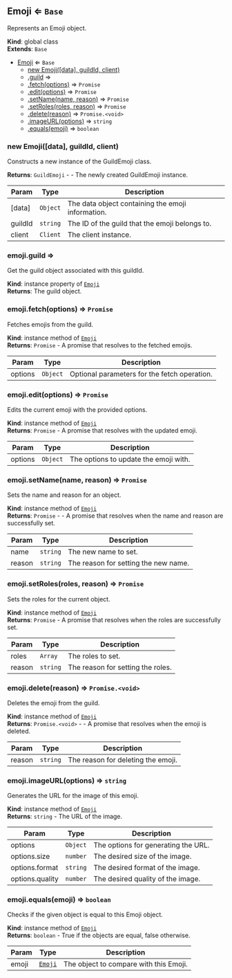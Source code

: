 <a name="Emoji"></a>

## Emoji ⇐ <code>Base</code>
Represents an Emoji object.

**Kind**: global class  
**Extends**: <code>Base</code>  

* [Emoji](#Emoji) ⇐ <code>Base</code>
    * [new Emoji([data], guildId, client)](#new_Emoji_new)
    * [.guild](#Emoji+guild) ⇒
    * [.fetch(options)](#Emoji+fetch) ⇒ <code>Promise</code>
    * [.edit(options)](#Emoji+edit) ⇒ <code>Promise</code>
    * [.setName(name, reason)](#Emoji+setName) ⇒ <code>Promise</code>
    * [.setRoles(roles, reason)](#Emoji+setRoles) ⇒ <code>Promise</code>
    * [.delete(reason)](#Emoji+delete) ⇒ <code>Promise.&lt;void&gt;</code>
    * [.imageURL(options)](#Emoji+imageURL) ⇒ <code>string</code>
    * [.equals(emoji)](#Emoji+equals) ⇒ <code>boolean</code>

<a name="new_Emoji_new"></a>

### new Emoji([data], guildId, client)
Constructs a new instance of the GuildEmoji class.

**Returns**: <code>GuildEmoji</code> - - The newly created GuildEmoji instance.  

| Param | Type | Description |
| --- | --- | --- |
| [data] | <code>Object</code> | The data object containing the emoji information. |
| guildId | <code>string</code> | The ID of the guild that the emoji belongs to. |
| client | <code>Client</code> | The client instance. |

<a name="Emoji+guild"></a>

### emoji.guild ⇒
Get the guild object associated with this guildId.

**Kind**: instance property of [<code>Emoji</code>](#Emoji)  
**Returns**: The guild object.  
<a name="Emoji+fetch"></a>

### emoji.fetch(options) ⇒ <code>Promise</code>
Fetches emojis from the guild.

**Kind**: instance method of [<code>Emoji</code>](#Emoji)  
**Returns**: <code>Promise</code> - A promise that resolves to the fetched emojis.  

| Param | Type | Description |
| --- | --- | --- |
| options | <code>Object</code> | Optional parameters for the fetch operation. |

<a name="Emoji+edit"></a>

### emoji.edit(options) ⇒ <code>Promise</code>
Edits the current emoji with the provided options.

**Kind**: instance method of [<code>Emoji</code>](#Emoji)  
**Returns**: <code>Promise</code> - A promise that resolves with the updated emoji.  

| Param | Type | Description |
| --- | --- | --- |
| options | <code>Object</code> | The options to update the emoji with. |

<a name="Emoji+setName"></a>

### emoji.setName(name, reason) ⇒ <code>Promise</code>
Sets the name and reason for an object.

**Kind**: instance method of [<code>Emoji</code>](#Emoji)  
**Returns**: <code>Promise</code> - - A promise that resolves when the name and reason are successfully set.  

| Param | Type | Description |
| --- | --- | --- |
| name | <code>string</code> | The new name to set. |
| reason | <code>string</code> | The reason for setting the new name. |

<a name="Emoji+setRoles"></a>

### emoji.setRoles(roles, reason) ⇒ <code>Promise</code>
Sets the roles for the current object.

**Kind**: instance method of [<code>Emoji</code>](#Emoji)  
**Returns**: <code>Promise</code> - A promise that resolves when the roles are successfully set.  

| Param | Type | Description |
| --- | --- | --- |
| roles | <code>Array</code> | The roles to set. |
| reason | <code>string</code> | The reason for setting the roles. |

<a name="Emoji+delete"></a>

### emoji.delete(reason) ⇒ <code>Promise.&lt;void&gt;</code>
Deletes the emoji from the guild.

**Kind**: instance method of [<code>Emoji</code>](#Emoji)  
**Returns**: <code>Promise.&lt;void&gt;</code> - - A promise that resolves when the emoji is deleted.  

| Param | Type | Description |
| --- | --- | --- |
| reason | <code>string</code> | The reason for deleting the emoji. |

<a name="Emoji+imageURL"></a>

### emoji.imageURL(options) ⇒ <code>string</code>
Generates the URL for the image of this emoji.

**Kind**: instance method of [<code>Emoji</code>](#Emoji)  
**Returns**: <code>string</code> - The URL of the image.  

| Param | Type | Description |
| --- | --- | --- |
| options | <code>Object</code> | The options for generating the URL. |
| options.size | <code>number</code> | The desired size of the image. |
| options.format | <code>string</code> | The desired format of the image. |
| options.quality | <code>number</code> | The desired quality of the image. |

<a name="Emoji+equals"></a>

### emoji.equals(emoji) ⇒ <code>boolean</code>
Checks if the given object is equal to this Emoji object.

**Kind**: instance method of [<code>Emoji</code>](#Emoji)  
**Returns**: <code>boolean</code> - True if the objects are equal, false otherwise.  

| Param | Type | Description |
| --- | --- | --- |
| emoji | [<code>Emoji</code>](#Emoji) | The object to compare with this Emoji. |

